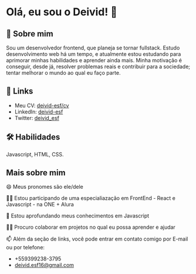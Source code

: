 # Olá, eu sou o Deivid! 👋


## 🚀 Sobre mim
Sou um desenvolvedor frontend, que planeja se tornar fullstack. Estudo desenvolvimento web há um tempo, e atualmente estou estudando para aprimorar minhas habilidades e aprender ainda mais. Minha motivação é conseguir, desde já, resolver problemas reais e contribuir para a sociedade; tentar melhorar o mundo ao qual eu faço parte.
## 🔗 Links
- Meu CV: [deivid-esf/cv](https://deivid-esf.github.io/cv/)
- LinkedIn: [deivid-esf](https://www.linkedin.com/in/deivid-esf/)
- Twitter: [deivid_esf](https://twitter.com/deivid_esf)


## 🛠 Habilidades
Javascript, HTML, CSS.
## Mais sobre mim
😄 Meus pronomes são ele/dele

👩‍💻 Estou participando de uma especialiazação em FrontEnd - React e Javascript - na ONE + Alura

🧠 Estou aprofundando meus conhecimentos em Javascript 

👯‍♀️ Procuro colaborar em projetos no qual eu possa aprender e ajudar 

📫 Além da seção de links, você pode entrar em contato comigo por E-mail ou por telefone:
- +559399238-3795
- deivid.esf16@gmail.com